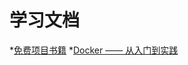 # 学习文档

*[免费项目书籍](https://github.com/faaat4735/learn/blob/master/free-program-books.md)
*[Docker —— 从入门到实践](https://github.com/faaat4735/learn/blob/master/Docker%20%E2%80%94%E2%80%94%20%E4%BB%8E%E5%85%A5%E9%97%A8%E5%88%B0%E5%AE%9E%E8%B7%B5-12202257.pdf)
